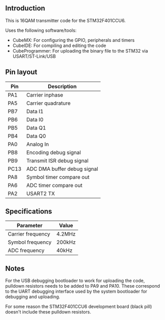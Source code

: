 ## Introduction
This is 16QAM transmitter code for the STM32F401CCU6.

Uses the following software/tools:
- CubeMX: For configuring the GPIO, peripherals and timers
- CubeIDE: For compiling and editing the code
- CubeProgrammer: For uploading the binary file to the STM32 via USART/ST-Link/USB

## Pin layout
| Pin | Description |
| --- | --- |
| PA1 | Carrier inphase |
| PA5 | Carrier quadrature |
| PB7 | Data I1 |
| PB6 | Data I0 |
| PB5 | Data Q1 |
| PB4 | Data Q0 |
| PA0 | Analog In |
| PB8 | Encoding debug signal |
| PB9 | Transmit ISR debug signal |
| PC13 | ADC DMA buffer debug signal |
| PA8 | Symbol timer compare out |
| PA6 | ADC timer compare out |
| PA2 | USART2 TX |

## Specifications
| Parameter | Value |
| --- | --- |
| Carrier frequency | 4.2MHz |
| Symbol frequency | 200kHz |
| ADC frequency | 40kHz |

## Notes
For the USB debugging bootloader to work for uploading the code,
pulldown resistors needs to be added to PA9 and PA10. These correspond to 
the UART debugging interface used by the system bootloader for debugging and uploading.

For some reason the STM32F401CCU6 development board (black pill) doesn't include these pulldown resistors.